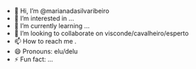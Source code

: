 - 👋 Hi, I’m @marianadasilvaribeiro
- 👀 I’m interested in ...
- 🌱 I’m currently learning ...
- 💞️ I’m looking to collaborate on visconde/cavalheiro/esperto
- 📫 How to reach me .
- 😄 Pronouns: elu/delu
- ⚡ Fun fact: ...

<!---
marianadasilvaribeiro/marianadasilvaribeiro is a ✨ special ✨ repository because its `README.md` (this file) appears on your GitHub profile.
You can click the Preview link to take a look at your changes.
--->
